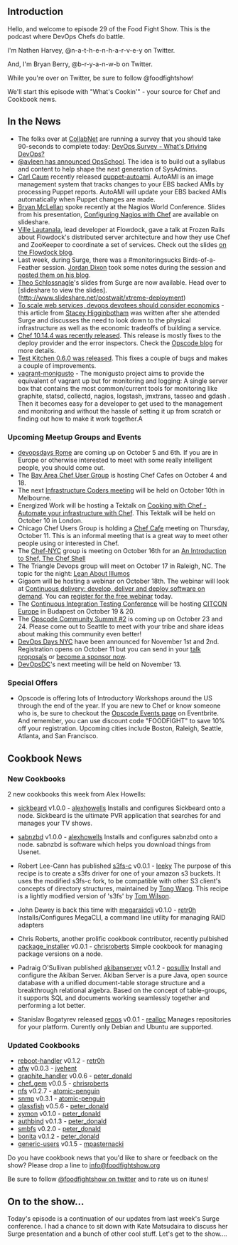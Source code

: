 Introduction
------------

Hello, and welcome to episode 29 of the Food Fight Show.  This is the podcast where DevOps Chefs do battle.

I'm Nathen Harvey, @n-a-t-h-e-n-h-a-r-v-e-y on Twitter.

And, I'm Bryan Berry, @b-r-y-a-n-w-b on Twitter.

While you're over on Twitter, be sure to follow @foodfightshow!

We'll start this episode with "What's Cookin'" - your source for Chef and Cookbook news.

In the News<a name="news"></a>
-----------
* The folks over at [CollabNet](https://twitter.com/CollabNet) are running a survey that you should take 90-seconds to complete today:  [DevOps Survey - What's Driving DevOps?](https://www.surveymonkey.com/s/DevOps-survey)
* [@avleen has announced OpsSchool](https://twitter.com/avleen/status/250362361309978624).  The idea is to build out a syllabus and content to help shape the next generation of SysAdmins.
* [Carl Caum](https://github.com/ccaum) recently released [puppet-autoami](https://github.com/ccaum/puppet-autoami).  AutoAMI is an image management system that tracks changes to your EBS backed AMIs by processing Puppet reports. AutoAMI will update your EBS backed AMIs automatically when Puppet changes are made.
* [Bryan McLellan](https://twitter.com/btmspox) spoke recently at the Nagios World Conference.  Slides from his presentation, [Configuring Nagios with Chef](http://www.slideshare.net/btm/using-nagios-with-chef) are available on slideshare.
* [Ville Lautanala](https://twitter.com/lautis), lead developer at Flowdock, gave a talk at Frozen Rails about Flowdock's distributed server architecture and how they use Chef and ZooKeeper to coordinate a set of services.  Check out the slides [on the Flowdock blog](http://blog.flowdock.com/2012/10/01/a-tale-of-a-server-architecture/).
* Last week, during Surge, there was a #monitoringsucks Birds-of-a-Feather session.  [Jordan Dixon](http://twitter.com/obfuscurity) took some notes during the session and [posted them on his blog](http://obfuscurity.com/2012/09/monitoringsucks-bof-at-surge-2012).
* [Theo Schlossnagle](http://twitter.com/postwait)'s slides from Surge are now available.  Head over to [slideshare to view the slides].(http://www.slideshare.net/postwait/xtreme-deployment)
* [To scale web services, devops devotees should consider economics](http://gigaom.com/cloud/to-scale-web-services-devops-devotees-should-consider-economics/) - this article from [Stacey Higginbotham](http://gigaom.com/author/shigginbotham/) was written after she attended Surge and discusses the need to look down to the physical infrastructure as well as the economic tradeoffs of building a service.
* [Chef 10.14.4 was recently released](http://www.opscode.com/blog/2012/09/28/chef-10-14-4-released/).  This release is mostly fixes to the deploy provider and the error inspectors.  Check the [Opscode blog](http://www.opscode.com/blog/2012/09/28/chef-10-14-4-released/) for more details.
* [Test Kitchen 0.6.0 was released](http://www.opscode.com/blog/2012/10/02/test-kitchen-0-6-0-released/).  This fixes a couple of bugs and makes a couple of improvements.
* [vagrant-monigusto](https://github.com/monigusto/vagrant-monigusto) - The monigusto project aims to provide the equivalent of vagrant up but for monitoring and logging:  A single server box that contains the most common/current tools for monitoring like graphite, statsd, collectd, nagios, logstash, jmxtrans, tasseo and gdash . Then it becomes easy for a developer to get used to the management and monitoring and without the hassle of setting it up from scratch or finding out how to make it work together.A

### Upcoming Meetup Groups and Events

* [devopsdays Rome](http://devopsdays.org/events/2012-italy/) are coming up on October 5 and 6th. If you are in Europe or otherwise interested to meet with some really intelligent people, you should come out.
* The [Bay Area Chef User Group](http://www.meetup.com/The-Bay-Area-Chef-User-Group/) is hosting Chef Cafes on October 4 and 18.
* The next [Infrastructure Coders meeting](http://www.meetup.com/Infrastructure-Coders/events/75626072/) will be held on October 10th in Melbourne.
* Energized Work will be hosting a Tektalk on [Cooking with Chef - Automate your infrastructure with Chef](http://energizedworktektalk.eventbrite.com/).  This Tektalk will be held on October 10 in London.
* Chicago Chef Users Group is holding a [Chef Cafe](http://www.meetup.com/Chicago-Chef-User-Group/events/84546562) meeting on Thursday, October 11.  This is an informal meeting that is a great way to meet other people using or interested in Chef.
* The [Chef-NYC](http://www.meetup.com/Chef-NYC/) group is meeting on October 16th for an [An Introduction to Shef, The Chef Shell](http://www.meetup.com/Chef-NYC/events/82345952/)
* The Triangle Devops group will meet on October 17 in Raleigh, NC.  The topic for the night:  [Lean About Illumos](http://www.meetup.com/Triangle-DevOps/events/82806542/)
* Gigaom will be hosting a webinar on October 18th.  The webinar will look at [Continuous delivery: develop, deliver and deploy software on demand](http://pro.gigaom.com/webinars/opscode-continuous-delivery/).  You can [register for the free webinar](http://pro.gigaom.com/webinars/opscode-continuous-delivery/) today.
* The [Continuous Integration Testing Conference](http://www.citconf.com/) will be hosting [CITCON Europe](http://www.citconf.com/budapest2012/) in Budapest on October 19 & 20.
* The [Opscode Community Summit #2](http://opscode-summit-2012.eventbrite.com/) is coming up on October 23 and 24.  Please come out to Seattle to meet with your tribe and share ideas about making this community even better!
* [DevOps Days NYC](http://devopsdays.org/events/2012-newyork/) have been announced for November 1st and 2nd.  Registration opens on October 11 but you can send in your [talk proposals](http://devopsdays.org/events/2012-newyork/propose) or [become a sponsor now](http://devopsdays.org/events/2012-newyork/sponsor).
* [DevOpsDC](http://www.meetup.com/DevOpsDC/)'s next meeting will be held on November 13.

###  Special Offers

* Opscode is offering lots of Introductory Workshops around the US through the end of the year.  If you are new to Chef or know someone who is, be sure to checkout the [Opscode Events page](http://www.eventbrite.com/org/429733222) on Eventbrite.  And remember, you can use discount code "FOODFIGHT" to save 10% off your registration.  Upcoming cities include Boston, Raleigh, Seattle, Atlanta, and San Francisco.


Cookbook News<a name="cookbooks"></a>
-------------
### New Cookbooks
2 new cookbooks this week from Alex Howells:
* [sickbeard](http://community.opscode.com/cookbooks/sickbeard) v1.0.0 - [alexhowells](http://community.opscode.com/users/alexhowells)
Installs and configures Sickbeard onto a node.  Sickbeard is the ultimate PVR application that searches for and manages your TV shows.
* [sabnzbd](http://community.opscode.com/cookbooks/sabnzbd) v1.0.0 - [alexhowells](http://community.opscode.com/users/alexhowells)
Installs and configures sabnzbd onto a node.  sabnzbd is software which helps you download things from Usenet.

* Robert Lee-Cann has published [s3fs-c](http://community.opscode.com/cookbooks/s3fs-c) v0.0.1 - [leeky](http://community.opscode.com/users/leeky)
The purpose of this recipe is to create a s3fs driver for one of your amazon s3 buckets. It uses the modified s3fs-c fork, to be compatible with other S3 client's concepts of directory structures, maintained by [Tong Wang](https://github.com/tongwang).  This recipe is a lightly modified version of 's3fs' by [Tom Wilson](https://github.com/twilson63).
* John Dewey is back this time with [megaraidcli](http://community.opscode.com/cookbooks/megaraidcli) v0.1.0 - [retr0h](http://community.opscode.com/users/retr0h)
Installs/Configures MegaCLI, a command line utility for managing RAID adapters
* Chris Roberts, another prolific cookbook contributor, recently pulbished [package_installer](http://community.opscode.com/cookbooks/package_installer) v0.0.1 - [chrisroberts](http://community.opscode.com/users/chrisroberts)
Simple cookbook for managing package versions on a node.
* Padraig O'Sullivan published [akibanserver](http://community.opscode.com/cookbooks/akibanserver) v0.1.2 - [posulliv](http://community.opscode.com/users/posulliv)
Install and configure the Akiban Server.  Akiban Server is a pure Java, open source database with a unified document-table storage structure and a breakthrough relational algebra. Based on the concept of table-groups, it supports SQL and documents working seamlessly together and performing a lot better.
* Stanislav Bogatyrev released [repos](http://community.opscode.com/cookbooks/repos) v0.0.1 - [realloc](http://community.opscode.com/users/realloc)
Manages repositories for your platform. Curently only Debian and Ubuntu are supported.

### Updated Cookbooks
* [reboot-handler](http://community.opscode.com/cookbooks/reboot-handler) v0.1.2 - [retr0h](http://community.opscode.com/users/retr0h)
* [afw](http://community.opscode.com/cookbooks/afw) v0.0.3 - [jvehent](http://community.opscode.com/users/jvehent)
* [graphite_handler](http://community.opscode.com/cookbooks/graphite_handler) v0.0.6 - [peter_donald](http://community.opscode.com/users/peter_donald)
* [chef_gem](http://community.opscode.com/cookbooks/chef_gem) v0.0.5 - [chrisroberts](http://community.opscode.com/users/chrisroberts)
* [nfs](http://community.opscode.com/cookbooks/nfs) v0.2.7 - [atomic-penguin](http://community.opscode.com/users/atomic-penguin)
* [snmp](http://community.opscode.com/cookbooks/snmp) v0.3.1 - [atomic-penguin](http://community.opscode.com/users/atomic-penguin)
* [glassfish](http://community.opscode.com/cookbooks/glassfish) v0.5.6 - [peter_donald](http://community.opscode.com/users/peter_donald)
* [xymon](http://community.opscode.com/cookbooks/xymon) v0.1.0 - [peter_donald](http://community.opscode.com/users/peter_donald)
* [authbind](http://community.opscode.com/cookbooks/authbind) v0.1.3 - [peter_donald](http://community.opscode.com/users/peter_donald)
* [smbfs](http://community.opscode.com/cookbooks/smbfs) v0.2.0 - [peter_donald](http://community.opscode.com/users/peter_donald)
* [bonita](http://community.opscode.com/cookbooks/bonita) v0.1.2 - [peter_donald](http://community.opscode.com/users/peter_donald)
* [generic-users](http://community.opscode.com/cookbooks/generic-users) v0.1.5 - [mpasternacki](http://community.opscode.com/users/mpasternacki)

Do you have cookbook news that you'd like to share or feedback on the show?  Please drop a line to info@foodfightshow.org

Be sure to follow [@foodfightshow on twitter](http://twitter.com/foodfightshow) and to rate us on itunes!

On to the show...
----------------

Today's episode is a continuation of our updates from last week's Surge conference.  I had a chance to sit down with Kate Matsudaira to discuss her Surge presentation and a bunch of other cool stuff.  Let's get to the show....
